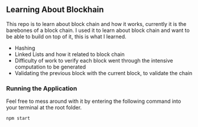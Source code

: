 ## Learning About Blockhain

This repo is to learn about block chain and how it works, currently it is the barebones of a block chain.
I used it to learn about block chain and want to be able to build on top of it, this is what I learned.

- Hashing
- Linked Lists and how it related to block chain
- Difficulty of work to verify each block went through the intensive computation to be generated
- Validating the previous block with the current block, to validate the chain

### Running the Application

Feel free to mess around with it by entering the following command into your terminal at the root folder.

```bash
npm start
```

